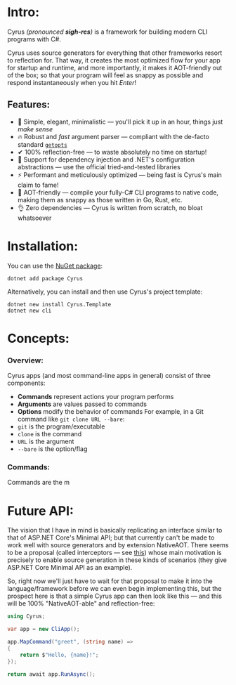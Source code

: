 # Intro:
Cyrus *(pronounced **sigh-res**)* is a framework for building modern CLI programs with C#.

Cyrus uses source generators for everything that other frameworks resort to reflection for. That way, it creates the most optimized flow for your app for startup and runtime, and more importantly, it makes it AOT-friendly out of the box; so that your program will feel as snappy as possible and respond instantaneously when you hit *Enter*!

## Features:
- 💎 Simple, elegant, minimalistic — you'll pick it up in an hour, things just _make sense_
- 🔥 Robust and *fast* argument parser — compliant with the de-facto standard [`getopts`](https://en.wikipedia.org/wiki/Getopts)
- ✔ 100% reflection-free — to waste absolutely no time on startup!
- 💉 Support for dependency injection and .NET's configuration abstractions — use the official tried-and-tested libraries
- ⚡ Performant and meticulously optimized — being fast is Cyrus's main claim to fame!
- 💨 AOT-friendly — compile your fully-C# CLI programs to native code, making them as snappy as those written in Go, Rust, etc.
- 👌 Zero dependencies — Cyrus is written from scratch, no bloat whatsoever

# Installation:

You can use the [NuGet package](https://www.nuget.org/packages/Cyrus/):
```shell
dotnet add package Cyrus
```

Alternatively, you can install and then use Cyrus's project template:
```
dotnet new install Cyrus.Template
dotnet new cli
```

# Concepts:

### Overview:
Cyrus apps (and most command-line apps in general) consist of three components:
- **Commands** represent actions your program performs
- **Arguments** are values passed to commands
- **Options** modify the behavior of commands
For example, in a Git command like `git clone URL --bare`:
- `git` is the program/executable
- `clone` is the command
- `URL` is the argument
- `--bare` is the option/flag

### Commands:
Commands are the m

# Future API:
The vision that I have in mind is basically replicating an interface similar to that of ASP.NET Core's Minimal API; but that currently can't be made to work well with source generators and by extension NativeAOT. There seems to be a proposal (called interceptors — see [this](https://github.com/dotnet/csharplang/issues/7009)) whose main motivation is precisely to enable source generation in these kinds of scenarios (they give ASP.NET Core Minimal API as an example).

So, right now we'll just have to wait for that proposal to make it into the language/framework before we can even begin implementing this, but the prospect here is that a simple Cyrus app can then look like this — and this will be 100% "NativeAOT-able" and reflection-free:

```csharp
using Cyrus;

var app = new CliApp();

app.MapCommand("greet", (string name) =>
{
    return $"Hello, {name}!";
});

return await app.RunAsync();
```
